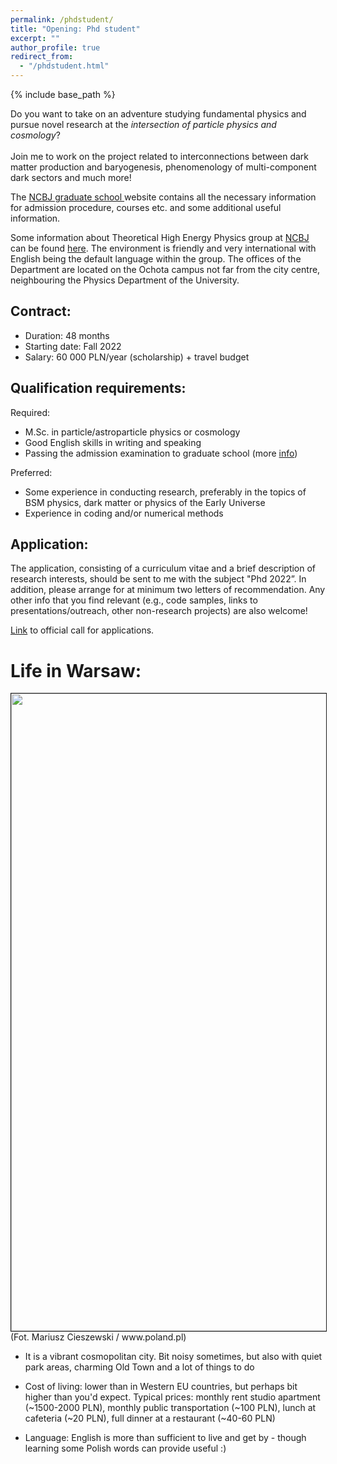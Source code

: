 ```yaml
---
permalink: /phdstudent/
title: "Opening: Phd student"
excerpt: ""
author_profile: true
redirect_from:
  - "/phdstudent.html"
---
```


{% include base_path %}

Do you want to take on an adventure studying fundamental physics and pursue novel research at the _intersection of particle physics and cosmology_? <br><br>
Join me to work on the project related to interconnections between dark matter production and baryogenesis, phenomenology of multi-component dark sectors and much more!

The <a href="https://gradschool.ncbj.gov.pl"> NCBJ graduate school </a> website contains all the necessary information for admission procedure, courses etc. and some additional useful information.

Some information about Theoretical High Energy Physics group at <a href="https://www.ncbj.gov.pl/en"> NCBJ</a> can be found <a href="https://www.ncbj.gov.pl/en/particle-theory-group"> here</a>. The environment is friendly and very international with English being the default language within the group. The offices of the Department are located on the Ochota campus not far from the city centre, neighbouring the Physics Department of the University.

Contract:
--------
* Duration: 48 months
* Starting date: Fall 2022
* Salary: 60 000 PLN/year (scholarship) +  travel budget

Qualification requirements:
--------

Required:
* M.Sc. in particle/astroparticle physics or cosmology
* Good English skills in writing and speaking
* Passing the admission examination to graduate school (more <a href="https://gradschool.ncbj.gov.pl/exam/"> info</a>)

Preferred:
* Some experience in conducting research, preferably in the topics of BSM physics, dark matter or physics of the Early Universe
* Experience in coding and/or numerical methods

Application:
--------

The application, consisting of a curriculum vitae and a brief description of research interests, should be sent to me with the subject "Phd 2022”. In addition, please arrange for at minimum two letters of recommendation. Any other info that you find relevant (e.g., code samples, links to presentations/outreach, other non-research projects) are also welcome!

<a href="https://gradschool.ncbj.gov.pl/requirements/"> Link</a> to official call for applications.


Life in Warsaw:
======

<img src="http://ahryczuk.github.io/files/warszawa.jpg" height="1020px" width="560px" border="1px">
<br>
(Fot. Mariusz Cieszewski / www.poland.pl)


* It is a vibrant cosmopolitan city. Bit noisy sometimes, but also with quiet park areas, charming Old Town and a lot of things to do

* Cost of living: lower than in Western EU countries, but perhaps bit higher than you'd expect. Typical prices: monthly rent studio apartment (~1500-2000 PLN), monthly public transportation (~100 PLN), lunch at cafeteria (~20 PLN), full dinner at a restaurant (~40-60 PLN)

* Language: English is more than sufficient to live and get by - though learning some Polish words can provide useful :)
